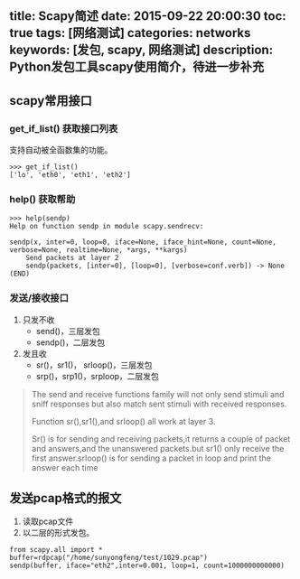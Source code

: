 title: Scapy简述
date: 2015-09-22 20:00:30
toc: true
tags: [网络测试]
categories: networks
keywords: [发包, scapy, 网络测试]
description: Python发包工具scapy使用简介，待进一步补充
---

scapy常用接口
------------------

### get_if_list() 获取接口列表
支持自动被全函数集的功能。
```
>>> get_if_list()
['lo', 'eth0', 'eth1', 'eth2']
```

### help() 获取帮助
```
>>> help(sendp)
Help on function sendp in module scapy.sendrecv:

sendp(x, inter=0, loop=0, iface=None, iface_hint=None, count=None, verbose=None, realtime=None, *args, **kargs)
    Send packets at layer 2
    sendp(packets, [inter=0], [loop=0], [verbose=conf.verb]) -> None
(END)
```

<!--more-->

### 发送/接收接口
1. 只发不收
	* send()，三层发包
	* sendp()，二层发包
2. 发且收
	* sr()，sr1()， srloop()，三层发包
	* srp()，srp1()，srploop，二层发包

> The send and receive functions family will not only send stimuli and sniff responses but also match sent stimuli with received responses. 
> 
> Function sr(),sr1(),and srloop() all work at layer 3.
> 
> Sr() is for sending and receiving packets,it returns a couple of packet and answers,and the unanswered packets.but sr1() only receive the first answer.srloop() is for sending a packet in loop and print the answer each time


发送pcap格式的报文
--------------------------
1. 读取pcap文件
2. 以二层的形式发包。

```
from scapy.all import *
buffer=rdpcap("/home/sunyongfeng/test/1029.pcap")
sendp(buffer, iface="eth2",inter=0.001, loop=1, count=1000000000000)
```

